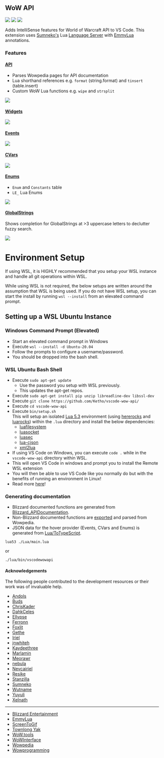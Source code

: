 ## WoW API
[![](https://img.shields.io/github/license/Ketho/vscode-wow-api)](https://opensource.org/licenses/MIT)
[![](https://img.shields.io/github/v/release/Ketho/vscode-wow-api)](https://github.com/Ketho/vscode-wow-api/releases)
[![](https://img.shields.io/badge/wow-9.2.5-yellow)](https://github.com/Gethe/wow-ui-source/tree/9.2.5)

Adds IntelliSense features for World of Warcraft API to VS Code. This extension uses [Sumneko's](https://marketplace.visualstudio.com/items?itemName=sumneko.lua) Lua [Language Server](https://microsoft.github.io/language-server-protocol/) with [EmmyLua](https://github.com/sumneko/lua-language-server/wiki/Annotations) annotations.

### Features
#### [API](https://wowpedia.fandom.com/wiki/World_of_Warcraft_API)
* Parses Wowpedia pages for API documentation
* Lua shorthand references e.g. `format` (string.format) and `tinsert` (table.insert)
* Custom WoW Lua functions e.g. `wipe` and `strsplit`

![](https://github.com/Ketho/vscode-wow-api/raw/master/img/api.gif)

#### [Widgets](https://wowpedia.fandom.com/wiki/Widget_API)
![](https://github.com/Ketho/vscode-wow-api/raw/master/img/widget.gif)

#### [Events](https://wowpedia.fandom.com/wiki/Events)
![](https://github.com/Ketho/vscode-wow-api/raw/master/img/event.gif)

#### [CVars](https://wowpedia.fandom.com/wiki/Console_variables)
![](https://github.com/Ketho/vscode-wow-api/raw/master/img/cvar.png)

#### [Enums](https://github.com/Ketho/BlizzardInterfaceResources/blob/mainline/Resources/LuaEnum.lua)
* `Enum` and `Constants` table
* `LE_` Lua Enums

![](https://github.com/Ketho/vscode-wow-api/raw/master/img/enum.gif)

#### [GlobalStrings](https://github.com/Ketho/BlizzardInterfaceResources/blob/mainline/Resources/GlobalStrings.lua)
Shows completion for GlobalStrings at >3 uppercase letters to declutter fuzzy search.

![](https://github.com/Ketho/vscode-wow-api/raw/master/img/globalstring.gif)

# Environment Setup
If using WSL, it is HIGHLY recommended that you setup your WSL instance and handle all git operations within WSL.

While using WSL is not required, the below setups are written around the assumption that WSL is being used. If you do not have WSL setup, you can start the install by running `wsl --install` from an elevated command prompt.  

## Setting up a WSL Ubuntu Instance
### Windows Command Prompt (Elevated)
 * Start an elevated command prompt in Windows  
 * Execute `wsl --install -d Ubuntu-20.04`  
 * Follow the prompts to configure a username/password.  
 * You should be dropped into the bash shell.  

### WSL Ubuntu Bash Shell
* Execute `sudo apt-get update`  
    * Use the password you setup with WSL previously.  
    * This updates the apt-get repos.  
* Execute `sudo apt-get install pip unzip libreadline-dev libssl-dev`
* Execute `git clone https://github.com/Ketho/vscode-wow-api/`
* Execute `cd vscode-wow-api`
* Execute `bin/setup.sh`  
    This will setup an isolated [Lua 5.3](http://www.lua.org/) environment (using [hererocks](https://pypi.org/project/hererocks/) and [luarocks](https://luarocks.org/#quick-start)) within the `.lua` directory and install the below dependencies:
    - [luafilesystem](https://luarocks.org/modules/hisham/luafilesystem)
    - [luasocket](https://luarocks.org/modules/luasocket/luasocket)
    - [luasec](https://luarocks.org/modules/brunoos/luasec)
    - [lua-cjson](https://luarocks.org/modules/openresty/lua-cjson)
    - [xml2lua](https://luarocks.org/modules/manoelcampos/xml2lua)
* If using VS Code on Windows, you can execute `code .` while in the `vscode-wow-api` directory within WSL.
*   This will open VS Code in windows and prompt you to install the Remote WSL extension
*   You will then be able to use VS Code like you normally do but with the benefits of running an environment in Linux!
*   Read more [here](https://code.visualstudio.com/docs/remote/wsl#:~:text=Alternatively%2C%20you%20can%20open%20a%20Remote%20WSL%20window,Use%20the%20File%20menu%20to%20open%20your%20folder.)!

### Generating documentation
* Blizzard documented functions are generated from [Blizzard_APIDocumentation](https://github.com/Gethe/wow-ui-source/tree/live/AddOns/Blizzard_APIDocumentation).
* Non-Blizzard documented functions are [exported](https://wowpedia.fandom.com/wiki/Special:Export) and parsed from Wowpedia.
* JSON data for the hover provider (Events, CVars and Enums) is generated from [Lua/ToTypeScript](Lua/ToTypeScript).
```
lua53 ./Lua/main.lua
```
or
```
./lua/bin/vscodewowapi
```

#### Acknowledgements
The following people contributed to the development resources or their work was of invaluable help.
* [Andols](https://www.curseforge.com/members/andols/projects)
* [Buds](https://github.com/mrbuds)
* [ChrisKader](https://github.com/ChrisKader)
* [DahkCeles](https://www.curseforge.com/members/dahkceles/projects)
* [Ellypse](https://github.com/Ellypse)
* [Ferronn](https://github.com/ferronn-dev)
* [Foxlit](https://www.townlong-yak.com/)
* [Gethe](https://github.com/Gethe)
* [Iriel](https://wowpedia.fandom.com/wiki/Iriel)
* [jnwhiteh](https://twitter.com/jnwhiteh)
* [Kaydeethree](https://github.com/kaydeethree)
* [Marlamin](https://github.com/Marlamin)
* [Meorawr](https://github.com/Meorawr)
* [nebula](https://github.com/nebularg)
* [Nevcairiel](https://github.com/Nevcairiel)
* [Resike](https://github.com/Resike)
* [Stanzilla](https://github.com/Stanzilla)
* [Sumneko](https://github.com/Sumneko)
* [Wutname](https://github.com/Wutname1)
* [Yuyuli](https://www.curseforge.com/members/yuyuli/projects)
* [Xelnath](https://wowpedia.fandom.com/wiki/Alexander_Brazie)
---
* [Blizzard Entertainment](https://www.blizzard.com/)
* [EmmyLua](https://github.com/EmmyLua)
* [ScreenToGif](https://github.com/NickeManarin/ScreenToGif)
* [Townlong Yak](https://www.townlong-yak.com/)
* [WoW.tools](https://wow.tools/)
* [WoWInterface](https://wowinterface.com/)
* [Wowpedia](https://wowpedia.fandom.com/)
* [Wowprogramming](https://wowprogramming.com/)
